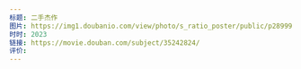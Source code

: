```yaml
---
标题: 二手杰作
图片: https://img1.doubanio.com/view/photo/s_ratio_poster/public/p2899927039.webp
时时: 2023
链接: https://movie.douban.com/subject/35242824/
评价:
---
```


